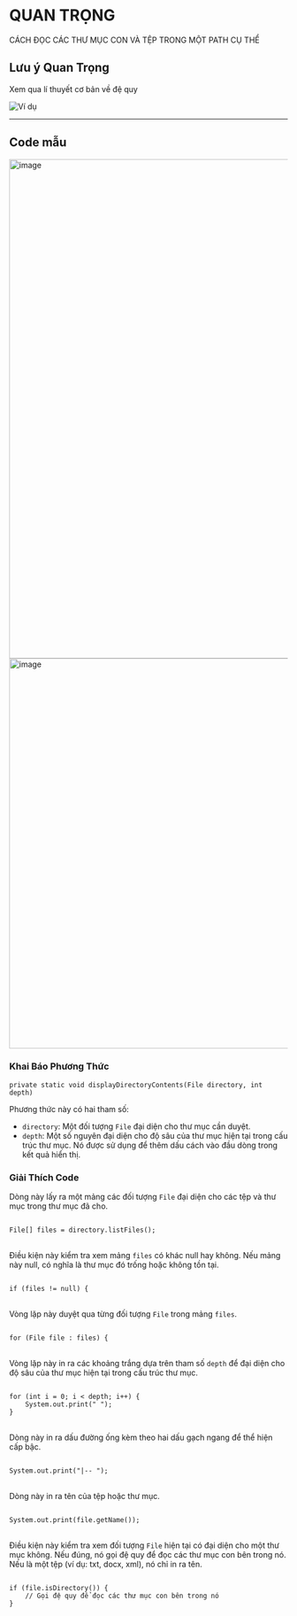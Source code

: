 <!DOCTYPE html>
<html lang="vi">
<head>
<meta charset="UTF-8">
<meta name="viewport" content="width=device-width, initial-scale=1.0">
</head>
<body>

<h1>QUAN TRỌNG</h1>


<p>CÁCH ĐỌC CÁC THƯ MỤC CON VÀ TỆP TRONG MỘT PATH CỤ THỂ</p>

<h2>Lưu ý Quan Trọng</h2>

<p>Xem qua lí thuyết cơ bản về đệ quy</p>

<img src="https://github.com/Duycan17/TA-Java/assets/117552281/5cc63520-8bf8-4bdd-ad53-853661ec7f09" alt="Ví dụ">

<hr>
<h2>Code mẫu</h2>
<img width="902" alt="image" src="https://github.com/Duycan17/TA-Java/assets/117552281/4cb03103-d2cc-4be4-980a-31a12a979b8c">
<img width="705" alt="image" src="https://github.com/Duycan17/TA-Java/assets/117552281/0208f00e-bcb8-4d5e-9b4b-64bafe298347">

<h3>Khai Báo Phương Thức</h3>

<pre>
<code>private static void displayDirectoryContents(File directory, int depth)</code>
</pre>

<p>Phương thức này có hai tham số:</p>
<ul>
  <li><code>directory</code>: Một đối tượng <code>File</code> đại diện cho thư mục cần duyệt.</li>
  <li><code>depth</code>: Một số nguyên đại diện cho độ sâu của thư mục hiện tại trong cấu trúc thư mục. Nó được sử dụng để thêm dấu cách vào đầu dòng trong kết quả hiển thị.</li>
</ul>

<h3>Giải Thích Code</h3>

<p>
  Dòng này lấy ra một mảng các đối tượng <code>File</code> đại diện cho các tệp và thư mục trong thư mục đã cho.
</p>

<pre>
<code>
File[] files = directory.listFiles();
</code>
</pre>

<p>Điều kiện này kiểm tra xem mảng <code>files</code> có khác null hay không. Nếu mảng này null, có nghĩa là thư mục đó trống hoặc không tồn tại.</p>

<pre>
<code>
if (files != null) {
</code>
</pre>

<p>Vòng lặp này duyệt qua từng đối tượng <code>File</code> trong mảng <code>files</code>.</p>

<pre>
<code>
for (File file : files) {
</code>
</pre>

<p>Vòng lặp này in ra các khoảng trắng dựa trên tham số <code>depth</code> để đại diện cho độ sâu của thư mục hiện tại trong cấu trúc thư mục.</p>

<pre>
<code>
for (int i = 0; i &lt; depth; i++) { 
    System.out.print(" "); 
}
</code>
</pre>

<p>Dòng này in ra dấu đường ống kèm theo hai dấu gạch ngang để thể hiện cấp bậc.</p>

<pre>
<code>
System.out.print("|-- "); 
</code>
</pre>

<p>Dòng này in ra tên của tệp hoặc thư mục.</p>

<pre>
<code>
System.out.print(file.getName());
</code>
</pre>

<p>Điều kiện này kiểm tra xem đối tượng <code>File</code> hiện tại có đại diện cho một thư mục không. Nếu đúng, nó gọi đệ quy để đọc các thư mục con bên trong nó. Nếu là một tệp (ví dụ: txt, docx, xml), nó chỉ in ra tên.</p>

<pre>
<code>
if (file.isDirectory()) { 
    // Gọi đệ quy để đọc các thư mục con bên trong nó
}
</code>
</pre>


</body>
</html>
